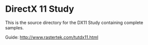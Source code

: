 # DirectX 11 Study

This is the source directory for the DX11 Study containing complete samples.

Guide: http://www.rastertek.com/tutdx11.html







